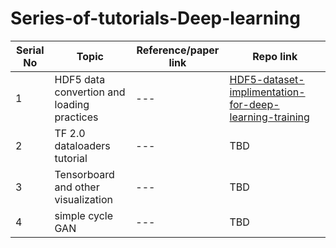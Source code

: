 # Series-of-tutorials-Deep-learning




Serial No | Topic | Reference/paper link | Repo link
--- | --- | --- | --- |
1 | HDF5 data convertion and loading practices | --- | [HDF5-dataset-implimentation-for-deep-learning-training](https://github.com/yuvaramsingh94/HDF5-dataset-implimentation-for-deep-learning-training)
2|TF 2.0 dataloaders tutorial|---|TBD
3|Tensorboard and other visualization | --- |TBD
4|simple cycle GAN | --- | TBD
